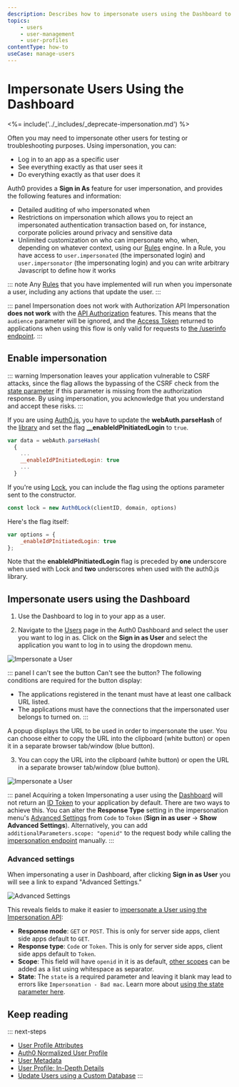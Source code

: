 ```yaml
---
description: Describes how to impersonate users using the Dashboard to view their information as they would see it. 
topics:
    - users
    - user-management
    - user-profiles
contentType: how-to
useCase: manage-users
---
```

# Impersonate Users Using the Dashboard

<%= include('../_includes/_deprecate-impersonation.md') %>

Often you may need to impersonate other users for testing or troubleshooting purposes. Using impersonation, you can:

* Log in to an app as a specific user
* See everything exactly as that user sees it
* Do everything exactly as that user does it

Auth0 provides a __Sign in As__ feature for user impersonation, and provides the following features and information:

* Detailed auditing of who impersonated when
* Restrictions on impersonation which allows you to reject an impersonated authentication transaction based on, for instance, corporate policies around privacy and sensitive data
* Unlimited customization on who can impersonate who, when, depending on whatever context, using our [Rules](/rules) engine. In a Rule, you have access to `user.impersonated` (the impersonated login) and `user.impersonator` (the impersonating login) and you can write arbitrary Javascript to define how it works

::: note
Any [Rules](/rules) that you have implemented will run when you impersonate a user, including any actions that update the user.
:::

::: panel Impersonation does not work with Authorization API
Impersonation **does not work** with the [API Authorization](/api-auth) features. This means that the `audience` parameter will be ignored, and the [Access Token](/tokens/concepts/overview-access-tokens) returned to applications when using this flow is only valid for requests to [the /userinfo endpoint](/api/authentication#get-user-info). 
:::

## Enable impersonation

::: warning
Impersonation leaves your application vulnerable to CSRF attacks, since the flag allows the bypassing of the CSRF check from the [state parameter](/protocols/oauth2/oauth-state) if this parameter is missing from the authorization response. By using impersonation, you acknowledge that you understand and accept these risks.
:::

If you are using [Auth0.js](/libraries/auth0js), you have to update the **webAuth.parseHash** of the [library](/libraries/auth0js/v9#extract-the-authresult-and-get-user-info) and set the flag **__enableIdPInitiatedLogin** to `true`.

```javascript
var data = webAuth.parseHash(
  {
    ...
    __enableIdPInitiatedLogin: true
    ...
  }
```

If you're using [Lock](/lock), you can include the flag using the options parameter sent to the constructor.

```javascript
const lock = new Auth0Lock(clientID, domain, options)
```

Here's the flag itself:

```javascript
var options = {
    _enableIdPInitiatedLogin: true
};
```

Note that the **enableIdPInitiatedLogin** flag is preceded by **one** underscore when used with Lock and **two** underscores when used with the auth0.js library.

## Impersonate users using the Dashboard
1. Use the Dashboard to log in to your app as a user.

2. Navigate to the [Users](${manage_url}/#/users) page in the Auth0 Dashboard and select the user you want to log in as. Click on the __Sign in as User__ and select the application you want to log in to using the dropdown menu.

![Impersonate a User](/media/articles/user-profile/user2.png)

::: panel I can't see the button
Can't see the button? The following conditions are required for the button display:
- The applications registered in the tenant must have at least one callback URL listed.
- The applications must have the connections that the impersonated user belongs to turned on.
:::

A popup displays the URL to be used in order to impersonate the user. You can choose either to copy the URL into the clipboard (white button) or open it in a separate browser tab/window (blue button).

3. You can copy the URL into the clipboard (white button) or open the URL in a separate browser tab/window (blue button).

![Impersonate a User](/media/articles/user-profile/user3.png)

::: panel Acquiring a token
Impersonating a user using the [Dashboard](${manage_url}) will not return an [ID Token](/tokens/id-token) to your application by default. There are two ways to achieve this. You can alter the **Response Type** setting in the impersonation menu's [Advanced Settings](#advanced-settings) from `Code` to `Token` (**Sign in as user** -> **Show Advanced Settings**). Alternatively, you can add `additionalParameters.scope: "openid"` to the request body while calling the [impersonation endpoint](/api/authentication/reference#impersonation) manually.
:::

### Advanced settings

When impersonating a user in Dashboard, after clicking **Sign in as User** you will see a link to expand "Advanced Settings."

![Advanced Settings](/media/articles/user-profile/impersonation-adv.png)

This reveals fields to make it easier to [impersonate a User using the Impersonation API](#impersonate-a-user-using-the-impersonation-api):

- **Response mode**: `GET` or `POST`. This is only for server side apps, client side apps default to `GET`.
- **Response type**: `Code` or `Token`. This is only for server side apps, client side apps default to `Token`.
- **Scope**: This field will have `openid` in it is as default, [other scopes](/scopes) can be added as a list using whitespace as separator.
- **State**: The `state` is a required parameter and leaving it blank may lead to errors like `Impersonation - Bad mac`. Learn more about [using the state parameter here](/protocols/oauth2/oauth-state).

## Keep reading

::: next-steps
* [User Profile Attributes](/user-profile/user-profile-structure)
* [Auth0 Normalized User Profile](/user-profile/normalized)
* [User Metadata](/metadata)
* [User Profile: In-Depth Details](/user-profile/user-profile-details)
* [Update Users using a Custom Database](/user-profile/customdb)
:::
